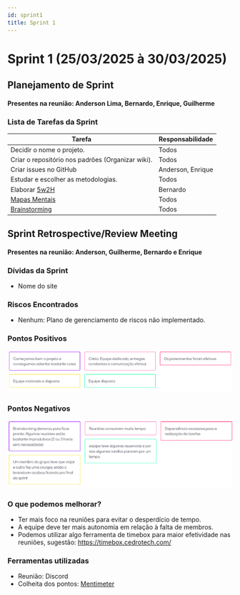 ```yaml
---
id: sprint1
title: Sprint 1
---
```

# Sprint 1 (25/03/2025 à 30/03/2025)

## Planejamento de Sprint

#### Presentes na reunião: Anderson Lima, Bernardo, Enrique, Guilherme 

### Lista de Tarefas da Sprint

| Tarefa                                                                                       | Responsabilidade |
| -------------------------------------------------------------------------------------------- | ---------------- |
| Decidir o nome o projeto.                                                                     | Todos            |
| Criar o repositório nos padrões (Organizar wiki).                                          | Todos              |
| Criar issues no GitHub                                                           | Anderson, Enrique              |
| Estudar e escolher as metodologias.                                                          | Todos            |
| Elaborar [5w2H](https://projetos-de-extensao.github.io/PFE_25.1_8001_II/base/5w2h/)                                                   |  Bernardo      |
| [Mapas Mentais](https://projetos-de-extensao.github.io/PFE_25.1_8001_II/base/mapa_mental/)                                                  | Todos      |
| [Brainstorming](https://projetos-de-extensao.github.io/PFE_25.1_8001_II/base/Brainstorm/) | Todos            |

## Sprint Retrospective/Review Meeting

#### Presentes na reunião: Anderson, Guilherme, Bernardo e Enrique

### Dívidas da Sprint
- Nome do site

### Riscos Encontrados

- Nenhum: Plano de gerenciamento de riscos não implementado.

### Pontos Positivos

![pontos positivos](../assets/Sprints/S1-positivos.png)

### Pontos Negativos

![pontos negativos](../assets/Sprints/S1-negativos.png)

### O que podemos melhorar?

- Ter mais foco na reuniões para evitar o desperdício de tempo.
- A equipe deve ter mais autonomia em relação à falta de membros.
- Podemos utilizar algo ferramenta de timebox para maior efetividade nas reuniões, sugestão: https://timebox.cedrotech.com/

### Ferramentas utilizadas

- Reunião: Discord 
- Colheita dos pontos: [Mentimeter](https://www.mentimeter.com/)
